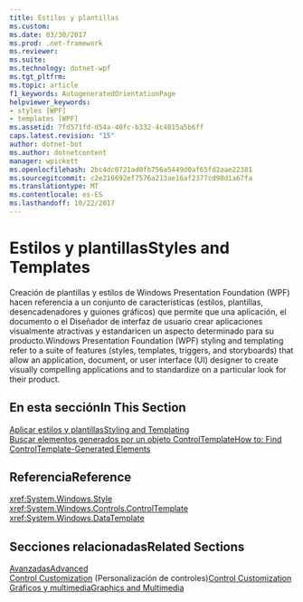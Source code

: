 ```yaml
---
title: Estilos y plantillas
ms.custom: 
ms.date: 03/30/2017
ms.prod: .net-framework
ms.reviewer: 
ms.suite: 
ms.technology: dotnet-wpf
ms.tgt_pltfrm: 
ms.topic: article
f1_keywords: AutogeneratedOrientationPage
helpviewer_keywords:
- styles [WPF]
- templates [WPF]
ms.assetid: 7fd571fd-d54a-40fc-b332-4c4015a5b6ff
caps.latest.revision: "15"
author: dotnet-bot
ms.author: dotnetcontent
manager: wpickett
ms.openlocfilehash: 2bc4dc0721ad0fb756a5449d0af65fd2aae22381
ms.sourcegitcommit: c2e216692ef7576a213ae16af2377cd98d1a67fa
ms.translationtype: MT
ms.contentlocale: es-ES
ms.lasthandoff: 10/22/2017
---
```

# <a name="styles-and-templates"></a><span data-ttu-id="d1d68-102">Estilos y plantillas</span><span class="sxs-lookup"><span data-stu-id="d1d68-102">Styles and Templates</span></span>
<span data-ttu-id="d1d68-103">Creación de plantillas y estilos de Windows Presentation Foundation (WPF) hacen referencia a un conjunto de características (estilos, plantillas, desencadenadores y guiones gráficos) que permite que una aplicación, el documento o el Diseñador de interfaz de usuario crear aplicaciones visualmente atractivas y estandaricen un aspecto determinado para su producto.</span><span class="sxs-lookup"><span data-stu-id="d1d68-103">Windows Presentation Foundation (WPF) styling and templating refer to a suite of features (styles, templates, triggers, and storyboards) that allow an application, document, or user interface (UI) designer to create visually compelling applications and to standardize on a particular look for their product.</span></span>  
  
## <a name="in-this-section"></a><span data-ttu-id="d1d68-104">En esta sección</span><span class="sxs-lookup"><span data-stu-id="d1d68-104">In This Section</span></span>  
 [<span data-ttu-id="d1d68-105">Aplicar estilos y plantillas</span><span class="sxs-lookup"><span data-stu-id="d1d68-105">Styling and Templating</span></span>](../../../../docs/framework/wpf/controls/styling-and-templating.md)  
  [<span data-ttu-id="d1d68-106">Buscar elementos generados por un objeto ControlTemplate</span><span class="sxs-lookup"><span data-stu-id="d1d68-106">How to: Find ControlTemplate-Generated Elements</span></span>](../../../../docs/framework/wpf/controls/how-to-find-controltemplate-generated-elements.md)  
  
## <a name="reference"></a><span data-ttu-id="d1d68-107">Referencia</span><span class="sxs-lookup"><span data-stu-id="d1d68-107">Reference</span></span>  
 <xref:System.Windows.Style>  
  <xref:System.Windows.Controls.ControlTemplate>  
  <xref:System.Windows.DataTemplate>  
  
## <a name="related-sections"></a><span data-ttu-id="d1d68-108">Secciones relacionadas</span><span class="sxs-lookup"><span data-stu-id="d1d68-108">Related Sections</span></span>  
 [<span data-ttu-id="d1d68-109">Avanzadas</span><span class="sxs-lookup"><span data-stu-id="d1d68-109">Advanced</span></span>](../../../../docs/framework/wpf/advanced/index.md)  
  <span data-ttu-id="d1d68-110">[Control Customization](../../../../docs/framework/wpf/controls/control-customization.md) (Personalización de controles)</span><span class="sxs-lookup"><span data-stu-id="d1d68-110">[Control Customization](../../../../docs/framework/wpf/controls/control-customization.md)</span></span>  
  [<span data-ttu-id="d1d68-111">Gráficos y multimedia</span><span class="sxs-lookup"><span data-stu-id="d1d68-111">Graphics and Multimedia</span></span>](../../../../docs/framework/wpf/graphics-multimedia/index.md)
